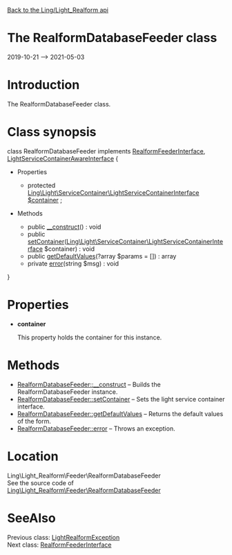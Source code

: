 [Back to the Ling/Light_Realform api](https://github.com/lingtalfi/Light_Realform/blob/master/doc/api/Ling/Light_Realform.md)



The RealformDatabaseFeeder class
================
2019-10-21 --> 2021-05-03






Introduction
============

The RealformDatabaseFeeder class.



Class synopsis
==============


class <span class="pl-k">RealformDatabaseFeeder</span> implements [RealformFeederInterface](https://github.com/lingtalfi/Light_Realform/blob/master/doc/api/Ling/Light_Realform/Feeder/RealformFeederInterface.md), [LightServiceContainerAwareInterface](https://github.com/lingtalfi/Light/blob/master/doc/api/Ling/Light/ServiceContainer/LightServiceContainerAwareInterface.md) {

- Properties
    - protected [Ling\Light\ServiceContainer\LightServiceContainerInterface](https://github.com/lingtalfi/Light/blob/master/doc/api/Ling/Light/ServiceContainer/LightServiceContainerInterface.md) [$container](#property-container) ;

- Methods
    - public [__construct](https://github.com/lingtalfi/Light_Realform/blob/master/doc/api/Ling/Light_Realform/Feeder/RealformDatabaseFeeder/__construct.md)() : void
    - public [setContainer](https://github.com/lingtalfi/Light_Realform/blob/master/doc/api/Ling/Light_Realform/Feeder/RealformDatabaseFeeder/setContainer.md)([Ling\Light\ServiceContainer\LightServiceContainerInterface](https://github.com/lingtalfi/Light/blob/master/doc/api/Ling/Light/ServiceContainer/LightServiceContainerInterface.md) $container) : void
    - public [getDefaultValues](https://github.com/lingtalfi/Light_Realform/blob/master/doc/api/Ling/Light_Realform/Feeder/RealformDatabaseFeeder/getDefaultValues.md)(?array $params = []) : array
    - private [error](https://github.com/lingtalfi/Light_Realform/blob/master/doc/api/Ling/Light_Realform/Feeder/RealformDatabaseFeeder/error.md)(string $msg) : void

}




Properties
=============

- <span id="property-container"><b>container</b></span>

    This property holds the container for this instance.
    
    



Methods
==============

- [RealformDatabaseFeeder::__construct](https://github.com/lingtalfi/Light_Realform/blob/master/doc/api/Ling/Light_Realform/Feeder/RealformDatabaseFeeder/__construct.md) &ndash; Builds the RealformDatabaseFeeder instance.
- [RealformDatabaseFeeder::setContainer](https://github.com/lingtalfi/Light_Realform/blob/master/doc/api/Ling/Light_Realform/Feeder/RealformDatabaseFeeder/setContainer.md) &ndash; Sets the light service container interface.
- [RealformDatabaseFeeder::getDefaultValues](https://github.com/lingtalfi/Light_Realform/blob/master/doc/api/Ling/Light_Realform/Feeder/RealformDatabaseFeeder/getDefaultValues.md) &ndash; Returns the default values of the form.
- [RealformDatabaseFeeder::error](https://github.com/lingtalfi/Light_Realform/blob/master/doc/api/Ling/Light_Realform/Feeder/RealformDatabaseFeeder/error.md) &ndash; Throws an exception.





Location
=============
Ling\Light_Realform\Feeder\RealformDatabaseFeeder<br>
See the source code of [Ling\Light_Realform\Feeder\RealformDatabaseFeeder](https://github.com/lingtalfi/Light_Realform/blob/master/Feeder/RealformDatabaseFeeder.php)



SeeAlso
==============
Previous class: [LightRealformException](https://github.com/lingtalfi/Light_Realform/blob/master/doc/api/Ling/Light_Realform/Exception/LightRealformException.md)<br>Next class: [RealformFeederInterface](https://github.com/lingtalfi/Light_Realform/blob/master/doc/api/Ling/Light_Realform/Feeder/RealformFeederInterface.md)<br>
